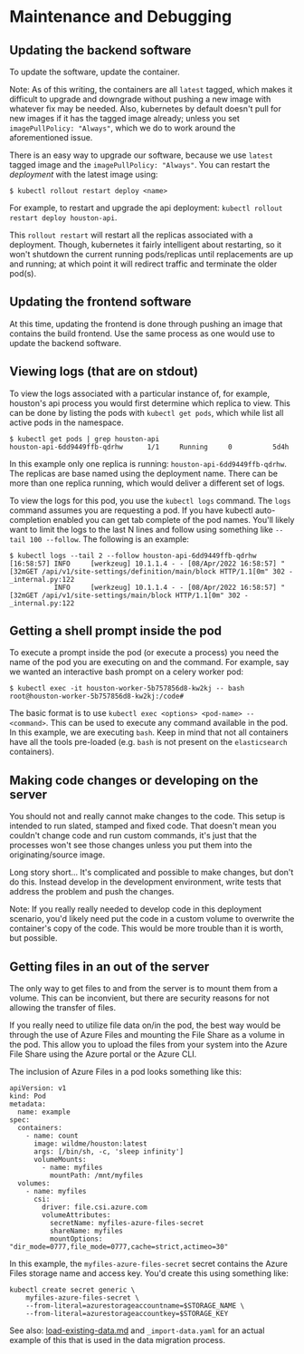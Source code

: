 # Maintenance and Debugging


## Updating the backend software

To update the software, update the container.

Note: As of this writing, the containers are all `latest` tagged, which makes it difficult to upgrade and downgrade without pushing a new image with whatever fix may be needed. Also, kubernetes by default doesn't pull for new images if it has the tagged image already; unless you set `imagePullPolicy: "Always"`, which we do to work around the aforementioned issue.

There is an easy way to upgrade our software, because we use `latest` tagged image and the `imagePullPolicy: "Always"`. You can restart the _deployment_ with the latest image using:

    $ kubectl rollout restart deploy <name>

For example, to restart and upgrade the api deployment: `kubectl rollout restart deploy houston-api`.

This `rollout restart` will restart all the replicas associated with a deployment. Though, kubernetes it fairly intelligent about restarting, so it won't shutdown the current running pods/replicas until replacements are up and running; at which point it will redirect traffic and terminate the older pod(s).


## Updating the frontend software

At this time, updating the frontend is done through pushing an image that contains the build frontend. Use the same process as one would use to update the backend software.


## Viewing logs (that are on stdout)

To view the logs associated with a particular instance of, for example, houston's api process you would first determine which replica to view. This can be done by listing the pods with `kubectl get pods`, which while list all active pods in the namespace.

    $ kubectl get pods | grep houston-api
    houston-api-6dd9449ffb-qdrhw      1/1     Running     0          5d4h

In this example only one replica is running: `houston-api-6dd9449ffb-qdrhw`. The replicas are base named using the deployment name. There can be more than one replica running, which would deliver a different set of logs.

To view the logs for this pod, you use the `kubectl logs` command. The `logs` command assumes you are requesting a pod. If you have kubectl auto-completion enabled you can get tab complete of the pod names. You'll likely want to limit the logs to the last N lines and follow using something like `--tail 100 --follow`. The following is an example:

    $ kubectl logs --tail 2 --follow houston-api-6dd9449ffb-qdrhw
    [16:58:57] INFO     [werkzeug] 10.1.1.4 - - [08/Apr/2022 16:58:57] "[32mGET /api/v1/site-settings/definition/main/block HTTP/1.1[0m" 302 -                                              _internal.py:122
               INFO     [werkzeug] 10.1.1.4 - - [08/Apr/2022 16:58:57] "[32mGET /api/v1/site-settings/main/block HTTP/1.1[0m" 302 -                                                         _internal.py:122


## Getting a shell prompt inside the pod


To execute a prompt inside the pod (or execute a process) you need the name of the pod you are executing on and the command. For example, say we wanted an interactive bash prompt on a celery worker pod:

    $ kubectl exec -it houston-worker-5b757856d8-kw2kj -- bash
    root@houston-worker-5b757856d8-kw2kj:/code#

The basic format is to use `kubectl exec <options> <pod-name> -- <command>`. This can be used to execute any command available in the pod. In this example, we are executing `bash`. Keep in mind that not all containers have all the tools pre-loaded (e.g. `bash` is not present on the `elasticsearch` containers).


## Making code changes or developing on the server

You should not and really cannot make changes to the code. This setup is intended to run slated, stamped and fixed code. That doesn't mean you couldn't change code and run custom commands, it's just that the processes won't see those changes unless you put them into the originating/source image.

Long story short... It's complicated and possible to make changes, but don't do this. Instead develop in the development environment, write tests that address the problem and push the changes.

Note: If you really really needed to develop code in this deployment scenario, you'd likely need put the code in a custom volume to overwrite the container's copy of the code. This would be more trouble than it is worth, but possible.


## Getting files in an out of the server

The only way to get files to and from the server is to mount them from a volume. This can be inconvient, but there are security reasons for not allowing the transfer of files.

If you really need to utilize file data on/in the pod, the best way would be through the use of Azure Files and mounting the File Share as a volume in the pod. This allow you to upload the files from your system into the Azure File Share using the Azure portal or the Azure CLI.

The inclusion of Azure Files in a pod looks something like this:

    apiVersion: v1
    kind: Pod
    metadata:
      name: example
    spec:
      containers:
        - name: count
          image: wildme/houston:latest
          args: [/bin/sh, -c, 'sleep infinity']
          volumeMounts:
            - name: myfiles
              mountPath: /mnt/myfiles
      volumes:
        - name: myfiles
          csi:
            driver: file.csi.azure.com
            volumeAttributes:
              secretName: myfiles-azure-files-secret
              shareName: myfiles
              mountOptions: "dir_mode=0777,file_mode=0777,cache=strict,actimeo=30"

In this example, the `myfiles-azure-files-secret` secret contains the Azure Files storage name and access key. You'd create this using something like:

    kubectl create secret generic \
        myfiles-azure-files-secret \
        --from-literal=azurestorageaccountname=$STORAGE_NAME \
        --from-literal=azurestorageaccountkey=$STORAGE_KEY

See also: [load-existing-data.md](load-existing-data.md) and `_import-data.yaml` for an actual example of this that is used in the data migration process.


